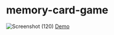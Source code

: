 # memory-card-game
![Screenshot (120)](https://github.com/user-attachments/assets/27944296-ee84-404a-bbcc-d003bf5acd2f)
[Demo](https://memory-card-game-ten-beta.vercel.app/)

